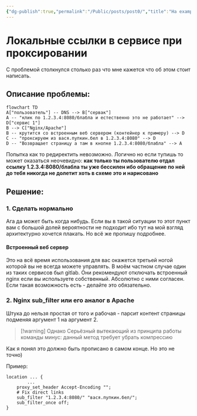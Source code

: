 ```yaml
---
{"dg-publish":true,"permalink":"/Public/posts/post0/","title":"На example.com кнопка с `<local hostname>/<url>`. А как? [[post0|Read]]"}
---
```


# Локальные ссылки в сервисе при проксировании


<div class="transclusion internal-embed is-loaded"><div class="markdown-embed">




С проблемой столкнулся столько раз что мне кажется что об этом стоит написать. 
## Описание проблемы:

```mermaid
flowchart TD
A["пользователь"] -- DNS --> B["сервак"]
A -- "клик по 1.2.3.4:8080/блабла и естественно это не работает" --> D["сервис 1"]	
B --> C["Nginx/Apache"]
B -- крутится со встроенным веб сервером (контейнер к примеру) --> D
C -- "проксируем из вася.пупкин.бел в 1.2.3.4:8080" --> D
D -- "Возвращает страницу а там в кнопке 1.2.3.4:8080/блабла" --> A
```

Попытка как то редиректить невозможно. Логично но если тупишь то может оказаться неочевидно: **как только ты пользователю отдал ссылку 1.2.3.4:8080/блабла ты уже бессилен ибо обращение по ней до тебя никогда не долетит хоть в схеме это и нарисовано**
## Решение:

### 1. Сделать нормально

Ага да может быть когда нибудь. Если вы в такой ситуации то этот пункт вам с большой долей вероятности не подходит ибо тут на мой взгляд архитектурно хочется плакать. Но всё же пропишу подробнее.
#### Встроенный веб сервер
Это на всё время использования для вас окажется третьей ногой которой вы не всегда можете управлять. В моём частном случае один из таких сервисов был gitlab. Они рекомендуют отключать встроенный nginx если вы используете собственный. Абсолютно с ними согласен. Если такая возможность есть - делайте это обязательно. 
### 2. Nginx sub_filter или его аналог в Apache
Штука до нельзя простая от того и рабочая - парсит контент страницы подменяя аргумент 1 на аргумент 2. 

> [!warning]  Однако
> Серьёзный вытекающий из принципа работы команды минус: данный метод требует убрать компрессию

Как я понял это должно быть прописано в самом конце. Но это не точно)

Пример:

```nginx
location ... {
		...
	proxy_set_header Accept-Encoding ""; 
	# Fix direct links  
	sub_filter "1.2.3.4:8080/" "вася.пупкин.бел/";  
	sub_filter_once off;
}
```


</div></div>
